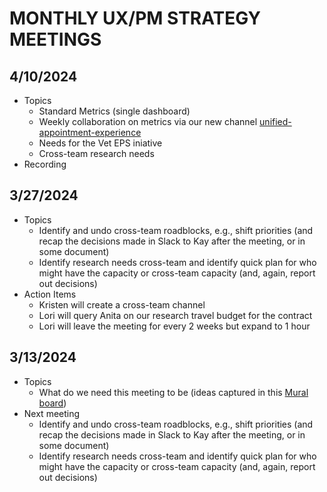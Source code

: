 # MONTHLY UX/PM STRATEGY MEETINGS

## 4/10/2024
- Topics
    - Standard Metrics (single dashboard)
    - Weekly collaboration on metrics via our new channel [unified-appointment-experience](https://dsva.slack.com/archives/C06RMRJCLHH)
    - Needs for the Vet EPS iniative
    - Cross-team research needs
- Recording

## 3/27/2024
- Topics
    - Identify and undo cross-team roadblocks, e.g., shift priorities (and recap the decisions made in Slack to Kay after the meeting, or in some document)
    - Identify research needs cross-team and identify quick plan for who might have the capacity or cross-team capacity (and, again, report out decisions)
- Action Items
  - Kristen will create a cross-team channel
  - Lori will query Anita on our research travel budget for the contract
  - Lori will leave the meeting for every 2 weeks but expand to 1 hour

## 3/13/2024
- Topics
    - What do we need this meeting to be (ideas captured in this [Mural board](https://app.mural.co/t/departmentofveteransaffairs9999/m/departmentofveteransaffairs9999/1710267783859/5206e79b0dd495b26f773cae3e489e3594489c40?sender=uc584f7fcc9a5090000259578))
- Next meeting
    - Identify and undo cross-team roadblocks, e.g., shift priorities (and recap the decisions made in Slack to Kay after the meeting, or in some document)
    - Identify research needs cross-team and identify quick plan for who might have the capacity or cross-team capacity (and, again, report out decisions)
